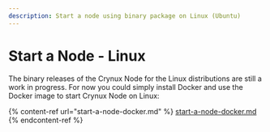 ```yaml
---
description: Start a node using binary package on Linux (Ubuntu)
---
```


# Start a Node - Linux

The binary releases of the Crynux Node for the Linux distributions are still a work in progress. For now you could simply install Docker and use the Docker image to start Crynux Node on Linux:

{% content-ref url="start-a-node-docker.md" %}
[start-a-node-docker.md](start-a-node-docker.md)
{% endcontent-ref %}
